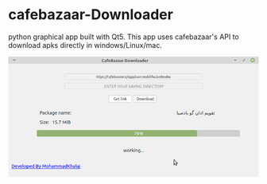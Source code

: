 # cafebazaar-Downloader
python graphical app built with Qt5. 
This app uses cafebazaar's API to download apks directly in windows/Linux/mac.

![plot](./images/1.png)
